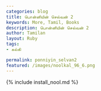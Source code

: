 ```yaml
---  
categories: blog  
title: பொன்னியின் செல்வன் 2
keywords: More, Tamil, Books  
description: பொன்னியின் செல்வன் 2
author: Tamilan  
layout: Ruby  
tags:     
- கல்கி

permalink: ponniyin_selvan2  
featured: /images/noolkal_96_6.png  
---  
```

{% include install_nool.md %} 

